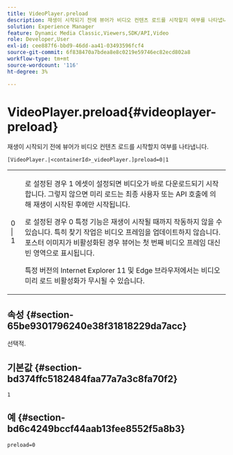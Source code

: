 ```yaml
---
title: VideoPlayer.preload
description: 재생이 시작되기 전에 뷰어가 비디오 컨텐츠 로드를 시작할지 여부를 나타냅니다.
solution: Experience Manager
feature: Dynamic Media Classic,Viewers,SDK/API,Video
role: Developer,User
exl-id: cee887f6-bbd9-46dd-aa41-03493596fcf4
source-git-commit: 6f838470a7bdea8e8c0219e59746ec82ecd802a8
workflow-type: tm+mt
source-wordcount: '116'
ht-degree: 3%

---
```


# VideoPlayer.preload{#videoplayer-preload}

재생이 시작되기 전에 뷰어가 비디오 컨텐츠 로드를 시작할지 여부를 나타냅니다.

`[VideoPlayer.|<containerId>_videoPlayer.]preload=0|1`

<table id="table_AE7AAFA9B4374E31B51D06511EB96401"> 
 <tbody> 
  <tr> 
   <td colname="col1"> <p> <span class="codeph"> 0 | 1 </span> </p> </td> 
   <td colname="col2"> <p> 로 설정된 경우 <span class="codeph"> 1 </span> 에셋이 설정되면 비디오가 바로 다운로드되기 시작합니다. 그렇지 않으면 미리 로드는 최종 사용자 또는 API 호출에 의해 재생이 시작된 후에만 시작됩니다. </p> <p>로 설정된 경우 <span class="codeph"> 0 </span> 특정 기능은 재생이 시작될 때까지 작동하지 않을 수 있습니다. 특히 찾기 작업은 비디오 프레임을 업데이트하지 않습니다. 포스터 이미지가 비활성화된 경우 뷰어는 첫 번째 비디오 프레임 대신 빈 영역으로 표시됩니다. </p> <p>특정 버전의 Internet Explorer 11 및 Edge 브라우저에서는 비디오 미리 로드 비활성화가 무시될 수 있습니다. </p> </td> 
  </tr> 
 </tbody> 
</table>

## 속성 {#section-65be9301796240e38f31818229da7acc}

선택적.

## 기본값 {#section-bd374ffc5182484faa77a7a3c8fa70f2}

`1`

## 예 {#section-bd6c4249bccf44aab13fee8552f5a8b3}

`preload=0`
